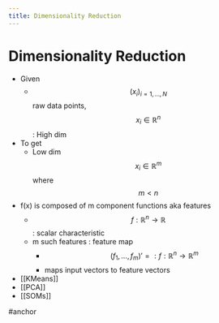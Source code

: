 ```yaml
---
title: Dimensionality Reduction
---
```


# Dimensionality Reduction
- Given
	- $$(x_i)_{i = 1, …,N}$$ raw data points, $$x_i \in \mathbb{R}^n$$ : High dim
- To get
	- Low dim $$x_i \in \mathbb{R}^m$$ where $$m <n$$
- f(x) is composed of m component functions aka features
	- $$f: \mathbb{R}^n \rightarrow \mathbb{R}$$ : scalar characteristic
	- m such features : feature map
		- $$(f_1 , …, f_m)' =: f : \mathbb{R}^n \rightarrow \mathbb{R}^m$$
		- maps input vectors to feature vectors
- [[KMeans]]
- [[PCA]]
- [[SOMs]]

#anchor
































